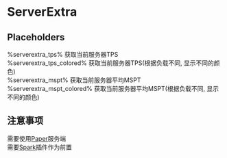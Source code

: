 # ServerExtra
## Placeholders
%serverextra_tps% 获取当前服务器TPS  
%serverextra_tps_colored% 获取当前服务器TPS(根据负载不同, 显示不同的颜色)  
%serverextra_mspt% 获取当前服务器平均MSPT  
%serverextra_mspt_colored% 获取当前服务器平均MSPT(根据负载不同, 显示不同的颜色)  
## 注意事项
需要使用[Paper](https://papermc.io/software/paper)服务端  
需要[Spark](https://spark.lucko.me/)插件作为前置
